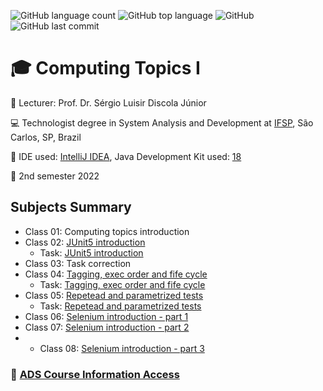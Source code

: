 ![GitHub language count](https://img.shields.io/github/languages/count/jmmarao/ws-computing-topics-I)
![GitHub top language](https://img.shields.io/github/languages/top/jmmarao/ws-computing-topics-I)
![GitHub](https://img.shields.io/github/license/jmmarao/ws-computing-topics-I)
![GitHub last commit](https://img.shields.io/github/last-commit/jmmarao/ws-computing-topics-I)

# :mortar_board: Computing Topics I

:triangular_flag_on_post: Lecturer: Prof. Dr. Sérgio Luisir Discola Júnior

:computer: Technologist degree in System Analysis and Development at [IFSP](https://www.ifsp.edu.br/), São Carlos, SP, Brazil

:ticket: IDE used: [IntelliJ IDEA](https://www.jetbrains.com/pt-br/idea/), Java Development Kit used: [18](https://www.oracle.com/java/technologies/downloads/)

:calendar: 2nd semester 2022

## Subjects Summary

- Class 01: Computing topics introduction
- Class 02: [JUnit5 introduction](https://github.com/jmmarao/ws-computing-topics-I/tree/main/src/test/java/br/edu/ifsp/class02)
  - Task:  [JUnit5 introduction](https://github.com/jmmarao/ws-computing-topics-I/tree/main/src/test/java/br/edu/ifsp/class02/task)
- Class 03: Task correction
- Class 04: [Tagging, exec order and fife cycle](https://github.com/jmmarao/ws-computing-topics-I/tree/main/src/test/java/br/edu/ifsp/class04)
  - Task:  [Tagging, exec order and fife cycle](https://github.com/jmmarao/ws-computing-topics-I/tree/main/src/test/java/br/edu/ifsp/class04/task)
- Class 05: [Repetead and parametrized tests](https://github.com/jmmarao/ws-computing-topics-I/tree/main/src/test/java/br/edu/ifsp/class05)
  - Task:  [Repetead and parametrized tests](https://github.com/jmmarao/ws-computing-topics-I/tree/main/src/test/java/br/edu/ifsp/class05/task)
- Class 06: [Selenium introduction - part 1](https://github.com/jmmarao/ws-computing-topics-I/tree/main/src/main/java/br/edu/ifsp/class06)
- Class 07: [Selenium introduction - part 2](https://github.com/jmmarao/ws-computing-topics-I/tree/main/src/main/java/br/edu/ifsp/class07)
- - Class 08: [Selenium introduction - part 3](https://github.com/jmmarao/ws-computing-topics-I/tree/main/src/main/java/br/edu/ifsp/class08)

### :link: [ADS Course Information Access](https://scl.ifsp.edu.br/index.php/cursos.html?id=116:ads&catid=61)